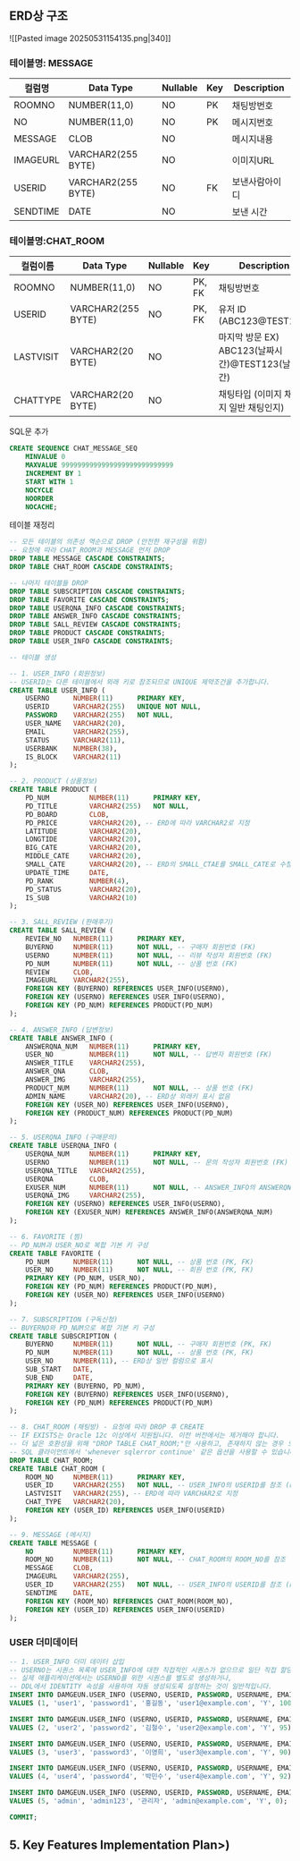 ## ERD상 구조 
![[Pasted image 20250531154135.png|340]]
### 테이블명: MESSAGE

| 컬럼명      | Data Type          | Nullable | Key | Description |
| -------- | ------------------ | -------- | --- | ----------- |
| ROOMNO   | NUMBER(11,0)       | NO       | PK  | 채팅방번호       |
| NO       | NUMBER(11,0)       | NO       | PK  | 메시지번호       |
| MESSAGE  | CLOB               | NO       |     | 메시지내용       |
| IMAGEURL | VARCHAR2(255 BYTE) | NO       |     | 이미지URL      |
| USERID   | VARCHAR2(255 BYTE) | NO       | FK  | 보낸사람아이디     |
| SENDTIME | DATE               | NO       |     | 보낸 시간       |

### 테이블명:CHAT_ROOM

| 컬럼이름      | Data Type          | Nullable | Key    | Description                           |
| --------- | ------------------ | -------- | ------ | ------------------------------------- |
| ROOMNO    | NUMBER(11,0)       | NO       | PK, FK | 채팅방번호                                 |
| USERID    | VARCHAR2(255 BYTE) | NO       | PK, FK | 유저 ID (ABC123@TEST123)                |
| LASTVISIT | VARCHAR2(20 BYTE)  | NO       |        | 마지막 방문 EX) ABC123(날짜시간)@TEST123(날짜시간) |
| CHATTYPE  | VARCHAR2(20 BYTE)  | NO       |        | 채팅타입 (이미지 채팅인지 일반 채팅인지)               |


SQL문 추가 
```sql
CREATE SEQUENCE CHAT_MESSAGE_SEQ
    MINVALUE 0
    MAXVALUE 9999999999999999999999999999
    INCREMENT BY 1
    START WITH 1
    NOCYCLE
    NOORDER
    NOCACHE;

```


테이블 재정리 
```sql
-- 모든 테이블의 의존성 역순으로 DROP (안전한 재구성을 위함)
-- 요청에 따라 CHAT_ROOM과 MESSAGE 먼저 DROP
DROP TABLE MESSAGE CASCADE CONSTRAINTS;
DROP TABLE CHAT_ROOM CASCADE CONSTRAINTS;

-- 나머지 테이블들 DROP
DROP TABLE SUBSCRIPTION CASCADE CONSTRAINTS;
DROP TABLE FAVORITE CASCADE CONSTRAINTS;
DROP TABLE USERQNA_INFO CASCADE CONSTRAINTS;
DROP TABLE ANSWER_INFO CASCADE CONSTRAINTS;
DROP TABLE SALL_REVIEW CASCADE CONSTRAINTS;
DROP TABLE PRODUCT CASCADE CONSTRAINTS;
DROP TABLE USER_INFO CASCADE CONSTRAINTS;

-- 테이블 생성

-- 1. USER_INFO (회원정보)
-- USERID는 다른 테이블에서 외래 키로 참조되므로 UNIQUE 제약조건을 추가합니다.
CREATE TABLE USER_INFO (
    USERNO      NUMBER(11)      PRIMARY KEY,
    USERID      VARCHAR2(255)   UNIQUE NOT NULL,
    PASSWORD    VARCHAR2(255)   NOT NULL,
    USER_NAME   VARCHAR2(20),
    EMAIL       VARCHAR2(255),
    STATUS      VARCHAR2(11),
    USERBANK    NUMBER(38),
    IS_BLOCK    VARCHAR2(11)
);

-- 2. PRODUCT (상품정보)
CREATE TABLE PRODUCT (
    PD_NUM          NUMBER(11)      PRIMARY KEY,
    PD_TITLE        VARCHAR2(255)   NOT NULL,
    PD_BOARD        CLOB,
    PD_PRICE        VARCHAR2(20), -- ERD에 따라 VARCHAR2로 지정
    LATITUDE        VARCHAR2(20),
    LONGTIDE        VARCHAR2(20),
    BIG_CATE        VARCHAR2(20),
    MIDDLE_CATE     VARCHAR2(20),
    SMALL_CATE      VARCHAR2(20), -- ERD의 SMALL_CTAE를 SMALL_CATE로 수정
    UPDATE_TIME     DATE,
    PD_RANK         NUMBER(4),
    PD_STATUS       VARCHAR2(20),
    IS_SUB          VARCHAR2(10)
);

-- 3. SALL_REVIEW (판매후기)
CREATE TABLE SALL_REVIEW (
    REVIEW_NO   NUMBER(11)      PRIMARY KEY,
    BUYERNO     NUMBER(11)      NOT NULL, -- 구매자 회원번호 (FK)
    USERNO      NUMBER(11)      NOT NULL, -- 리뷰 작성자 회원번호 (FK)
    PD_NUM      NUMBER(11)      NOT NULL, -- 상품 번호 (FK)
    REVIEW      CLOB,
    IMAGEURL    VARCHAR2(255),
    FOREIGN KEY (BUYERNO) REFERENCES USER_INFO(USERNO),
    FOREIGN KEY (USERNO) REFERENCES USER_INFO(USERNO),
    FOREIGN KEY (PD_NUM) REFERENCES PRODUCT(PD_NUM)
);

-- 4. ANSWER_INFO (답변정보)
CREATE TABLE ANSWER_INFO (
    ANSWERQNA_NUM   NUMBER(11)      PRIMARY KEY,
    USER_NO         NUMBER(11)      NOT NULL, -- 답변자 회원번호 (FK)
    ANSWER_TITLE    VARCHAR2(255),
    ANSWER_QNA      CLOB,
    ANSWER_IMG      VARCHAR2(255),
    PRODUCT_NUM     NUMBER(11)      NOT NULL, -- 상품 번호 (FK)
    ADMIN_NAME      VARCHAR2(20), -- ERD상 외래키 표시 없음
    FOREIGN KEY (USER_NO) REFERENCES USER_INFO(USERNO),
    FOREIGN KEY (PRODUCT_NUM) REFERENCES PRODUCT(PD_NUM)
);

-- 5. USERQNA_INFO (구매문의)
CREATE TABLE USERQNA_INFO (
    USERQNA_NUM     NUMBER(11)      PRIMARY KEY,
    USERNO          NUMBER(11)      NOT NULL, -- 문의 작성자 회원번호 (FK)
    USERQNA_TITLE   VARCHAR2(255),
    USERQNA         CLOB,
    EXUSER_NUM      NUMBER(11)      NOT NULL, -- ANSWER_INFO의 ANSWERQNA_NUM을 참조 (FK)
    USERQNA_IMG     VARCHAR2(255),
    FOREIGN KEY (USERNO) REFERENCES USER_INFO(USERNO),
    FOREIGN KEY (EXUSER_NUM) REFERENCES ANSWER_INFO(ANSWERQNA_NUM)
);

-- 6. FAVORITE (찜)
-- PD_NUM과 USER_NO로 복합 기본 키 구성
CREATE TABLE FAVORITE (
    PD_NUM      NUMBER(11)      NOT NULL, -- 상품 번호 (PK, FK)
    USER_NO     NUMBER(11)      NOT NULL, -- 회원 번호 (PK, FK)
    PRIMARY KEY (PD_NUM, USER_NO),
    FOREIGN KEY (PD_NUM) REFERENCES PRODUCT(PD_NUM),
    FOREIGN KEY (USER_NO) REFERENCES USER_INFO(USERNO)
);

-- 7. SUBSCRIPTION (구독신청)
-- BUYERNO와 PD_NUM으로 복합 기본 키 구성
CREATE TABLE SUBSCRIPTION (
    BUYERNO     NUMBER(11)      NOT NULL, -- 구매자 회원번호 (PK, FK)
    PD_NUM      NUMBER(11)      NOT NULL, -- 상품 번호 (PK, FK)
    USER_NO     NUMBER(11), -- ERD상 일반 컬럼으로 표시
    SUB_START   DATE,
    SUB_END     DATE,
    PRIMARY KEY (BUYERNO, PD_NUM),
    FOREIGN KEY (BUYERNO) REFERENCES USER_INFO(USERNO),
    FOREIGN KEY (PD_NUM) REFERENCES PRODUCT(PD_NUM)
);

-- 8. CHAT_ROOM (채팅방) - 요청에 따라 DROP 후 CREATE
-- IF EXISTS는 Oracle 12c 이상에서 지원됩니다. 이전 버전에서는 제거해야 합니다.
-- 더 넓은 호환성을 위해 "DROP TABLE CHAT_ROOM;"만 사용하고, 존재하지 않는 경우 오류를 무시하는 방식으로 처리하거나,
-- SQL 클라이언트에서 'whenever sqlerror continue' 같은 옵션을 사용할 수 있습니다.
DROP TABLE CHAT_ROOM;
CREATE TABLE CHAT_ROOM (
    ROOM_NO     NUMBER(11)      PRIMARY KEY,
    USER_ID     VARCHAR2(255)   NOT NULL, -- USER_INFO의 USERID를 참조 (FK)
    LASTVISIT   VARCHAR2(255), -- ERD에 따라 VARCHAR2로 지정
    CHAT_TYPE   VARCHAR2(20),
    FOREIGN KEY (USER_ID) REFERENCES USER_INFO(USERID)
);

-- 9. MESSAGE (메시지)
CREATE TABLE MESSAGE (
    NO          NUMBER(11)      PRIMARY KEY,
    ROOM_NO     NUMBER(11)      NOT NULL, -- CHAT_ROOM의 ROOM_NO를 참조 (FK)
    MESSAGE     CLOB,
    IMAGEURL    VARCHAR2(255),
    USER_ID     VARCHAR2(255)   NOT NULL, -- USER_INFO의 USERID를 참조 (FK)
    SENDTIME    DATE,
    FOREIGN KEY (ROOM_NO) REFERENCES CHAT_ROOM(ROOM_NO),
    FOREIGN KEY (USER_ID) REFERENCES USER_INFO(USERID)
);
```
### USER 더미데이터 
```sql
-- 1. USER_INFO 더미 데이터 삽입
-- USERNO는 시퀀스 목록에 USER_INFO에 대한 직접적인 시퀀스가 없으므로 일단 직접 할당합니다.
-- 실제 애플리케이션에서는 USERNO를 위한 시퀀스를 별도로 생성하거나,
-- DDL에서 IDENTITY 속성을 사용하여 자동 생성되도록 설정하는 것이 일반적입니다.
INSERT INTO DAMGEUN.USER_INFO (USERNO, USERID, PASSWORD, USERNAME, EMAIL, STATUS, USERRANK)
VALUES (1, 'user1', 'password1', '홍길동', 'user1@example.com', 'Y', 100);

INSERT INTO DAMGEUN.USER_INFO (USERNO, USERID, PASSWORD, USERNAME, EMAIL, STATUS, USERRANK)
VALUES (2, 'user2', 'password2', '김철수', 'user2@example.com', 'Y', 95);

INSERT INTO DAMGEUN.USER_INFO (USERNO, USERID, PASSWORD, USERNAME, EMAIL, STATUS, USERRANK)
VALUES (3, 'user3', 'password3', '이영희', 'user3@example.com', 'Y', 90);

INSERT INTO DAMGEUN.USER_INFO (USERNO, USERID, PASSWORD, USERNAME, EMAIL, STATUS, USERRANK)
VALUES (4, 'user4', 'password4', '박민수', 'user4@example.com', 'Y', 92);

INSERT INTO DAMGEUN.USER_INFO (USERNO, USERID, PASSWORD, USERNAME, EMAIL, STATUS, USERRANK)
VALUES (5, 'admin', 'admin123', '관리자', 'admin@example.com', 'Y', 0);

COMMIT;


```



## 5. Key Features Implementation Plan>)